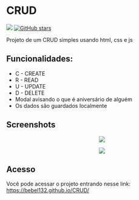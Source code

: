 
#  CRUD

<img src="https://img.shields.io/badge/status-desenvolvimento-brightgreen">  <a href="https://github.com/Bebel132/CRUD/stargazers"><img alt="GitHub stars" src="https://img.shields.io/github/stars/Bebel132/CRUD?style=social"></a>

Projeto de um CRUD simples usando html, css e js







## Funcionalidades:

- C - CREATE
- R - READ
- U - UPDATE
- D - DELETE
- Modal avisando o que é aniversário de alguém
- Os dados são guardados localmente


## Screenshots

<p align="center">
  <img src="https://media.discordapp.net/attachments/805860115814940713/1001564749504446484/unknown.png?width=763&height=367" />
</p>

<p align="center">
  <img src="https://media.discordapp.net/attachments/838429983865045002/1003289624271126578/unknown.png?width=722&height=409" />
</p>


## Acesso

Você pode acessar o projeto entrando nesse link: https://bebel132.github.io/CRUD/
